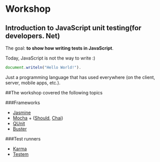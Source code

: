 # Workshop
## Introduction to JavaScript unit testing(for developers. Net)
The goal: **to show how writing tests in JavaScript**.

Today, JavaScript is not the way to write :) 
```javascript
document.writeln("Hello World!").
```
Just a programming language that has used everywhere (on the client, server, mobile apps, etc.).


##The workshop covered the following topics

###Frameworks
* [Jasmine](http://pivotal.github.io/jasmine/)
* [Mocha](http://visionmedia.github.io/mocha/) + ([Should](https://github.com/visionmedia/should.js/), [Chai](http://chaijs.com/))
* [QUnit](http://qunitjs.com/)
* [Buster](http://busterjs.org/)

###Test runners
* [Karma](http://karma-runner.github.io/)
* [Testem](https://github.com/airportyh/testem)

